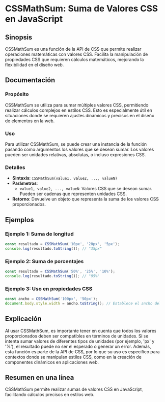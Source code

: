 <!--
Meta Description: # CSSMathSum: Suma de Valores CSS en JavaScript ## Sinopsis CSSMathSum es una función de la API de CSS que permite realizar operaciones matemáticas co...
Meta Keywords: css, cssmathsum, valores, que, javascript
-->

# CSSMathSum: Suma de Valores CSS en JavaScript

## Sinopsis
CSSMathSum es una función de la API de CSS que permite realizar operaciones matemáticas con valores CSS. Facilita la manipulación de propiedades CSS que requieren cálculos matemáticos, mejorando la flexibilidad en el diseño web.

## Documentación

### Propósito
CSSMathSum se utiliza para sumar múltiples valores CSS, permitiendo realizar cálculos complejos en estilos CSS. Esto es especialmente útil en situaciones donde se requieren ajustes dinámicos y precisos en el diseño de elementos en la web.

### Uso
Para utilizar CSSMathSum, se puede crear una instancia de la función pasando como argumentos los valores que se desean sumar. Los valores pueden ser unidades relativas, absolutas, o incluso expresiones CSS.

### Detalles
- **Sintaxis**: `CSSMathSum(value1, value2, ..., valueN)`
- **Parámetros**: 
  - `value1, value2, ..., valueN`: Valores CSS que se desean sumar. Pueden ser cadenas que representen unidades CSS.
- **Retorno**: Devuelve un objeto que representa la suma de los valores CSS proporcionados.

## Ejemplos

### Ejemplo 1: Suma de longitud
```javascript
const resultado = CSSMathSum('10px', '20px', '5px');
console.log(resultado.toString()); // "35px"
```

### Ejemplo 2: Suma de porcentajes
```javascript
const resultado = CSSMathSum('50%', '25%', '10%');
console.log(resultado.toString()); // "85%"
```

### Ejemplo 3: Uso en propiedades CSS
```javascript
const ancho = CSSMathSum('100px', '50px');
document.body.style.width = ancho.toString(); // Establece el ancho del body a "150px"
```

## Explicación
Al usar CSSMathSum, es importante tener en cuenta que todos los valores proporcionados deben ser compatibles en términos de unidades. Si se intenta sumar valores de diferentes tipos de unidades (por ejemplo, 'px' y '%'), el resultado puede no ser el esperado o generar un error. Además, esta función es parte de la API de CSS, por lo que su uso es específico para contextos donde se manipulan estilos CSS, como en la creación de componentes dinámicos en aplicaciones web.

## Resumen en una línea
CSSMathSum permite realizar sumas de valores CSS en JavaScript, facilitando cálculos precisos en estilos web.